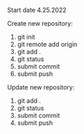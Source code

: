 Start date 4.25.2022

Create new repository: 
1) git init
2) git remote add origin <link>
3) git add .
4) git status
5) submit commit
6) submit push

Update new repository:
1) git add .
2) git status
3) submit commit
4) submit push

